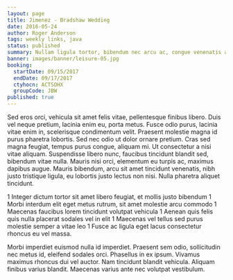 ```yaml
---
layout: page
title: Jimenez - Bradshaw Wedding
date: 2016-05-24
author: Roger Anderson
tags: weekly links, java
status: published
summary: Nullam ligula tortor, bibendum nec arcu ac, congue venenatis augue.
banner: images/banner/leisure-05.jpg
booking:
  startDate: 09/15/2017
  endDate: 09/17/2017
  ctyhocn: ACTSOHX
  groupCode: JBW
published: true
---
```

Sed eros orci, vehicula sit amet felis vitae, pellentesque finibus libero. Duis vel neque pretium, lacinia enim eu, porta metus. Fusce odio purus, lacinia vitae enim in, scelerisque condimentum velit. Praesent molestie magna id purus pharetra lobortis. Sed nec odio ut dolor ornare pretium. Cras sed magna feugiat, tempus purus congue, aliquam mi. Ut consectetur a nisi vitae aliquam. Suspendisse libero nunc, faucibus tincidunt blandit sed, bibendum vitae nulla. Mauris nisi orci, elementum eu turpis ac, maximus dapibus augue. Mauris bibendum, arcu sit amet tincidunt venenatis, nibh justo tristique ligula, eu lobortis justo lectus non nisi. Nulla pharetra aliquet tincidunt.

1 Integer dictum tortor sit amet libero feugiat, et mollis justo bibendum
1 Morbi interdum elit eget metus rutrum, sit amet molestie arcu commodo
1 Maecenas faucibus lorem tincidunt volutpat vehicula
1 Aenean quis felis quis nulla placerat sodales vel in elit
1 Maecenas vel tellus sed purus molestie semper a vitae leo
1 Fusce ac ligula eget lacus consectetur rhoncus eu vel massa.

Morbi imperdiet euismod nulla id imperdiet. Praesent sem odio, sollicitudin nec metus id, eleifend sodales orci. Phasellus in ex ipsum. Vivamus maximus rhoncus dui vel auctor. Nam tincidunt blandit vehicula. Aliquam finibus varius blandit. Maecenas varius ante nec volutpat vestibulum.
